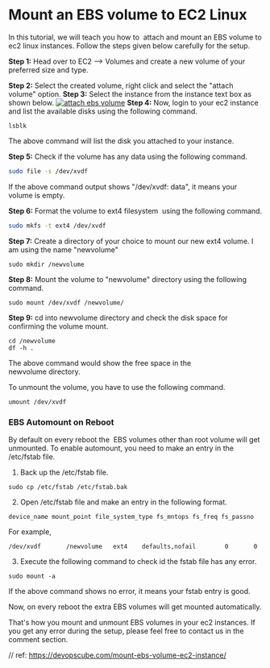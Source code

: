 # Mount an EBS volume to EC2 Linux

In this tutorial, we will teach you how to  attach and mount an EBS volume to ec2 linux instances. Follow the steps given below carefully for the setup.

**Step 1:** Head over to EC2 
–> Volumes and create a new volume of your preferred size and type.

**Step 2:** Select the created volume, right click and select the "attach volume" option. 
**Step 3:** Select the instance from the instance text box as shown below.
[![attach ebs volume](https://devopscube.com/wp-content/uploads/2016/08/ebs-volume.jpg)](https://devopscube.com/wp-content/uploads/2016/08/ebs-volume.jpg) 
**Step 4:** Now, login to your ec2 instance and list the available disks using the following command.
```
lsblk
```
The above command will list the disk you attached to your instance.

**Step 5:** Check if the volume has any data using the following command.
```bash
sudo file -s /dev/xvdf
```
If the above command output shows "/dev/xvdf: data", it means your volume is empty.

**Step 6:** Format the volume to ext4 filesystem  using the following command.
```bash
sudo mkfs -t ext4 /dev/xvdf
```

 **Step 7:** Create a directory of your choice to mount our new ext4 volume. I am using the name "newvolume"
```
sudo mkdir /newvolume
```

 **Step 8:** Mount the volume to "newvolume" directory using the following command.
 ```
sudo mount /dev/xvdf /newvolume/
```


**Step 9:** cd into newvolume directory and check the disk space for confirming the volume mount.
```
cd /newvolume 
df -h .
```

The above command would show the free space in the newvolume directory.

To unmount the volume, you have to use the following command.
```
umount /dev/xvdf
```
### EBS Automount on Reboot

By default on every reboot the  EBS volumes other than root volume will get unmounted. To enable automount, you need to make an entry in the /etc/fstab file.

1.  Back up the /etc/fstab file.
```
sudo cp /etc/fstab /etc/fstab.bak
```

2. Open /etc/fstab file and make an entry in the following format.
```
device_name mount_point file_system_type fs_mntops fs_freq fs_passno
```

For example,
```
/dev/xvdf       /newvolume   ext4    defaults,nofail        0       0
```

3. Execute the following command to check id the fstab file has any error.
```
sudo mount -a
```

If the above command shows no error, it means your fstab entry is good.

Now, on every reboot the extra EBS volumes will get mounted automatically.

That's how you mount and unmount EBS volumes in your ec2 instances. If you get any error during the setup, please feel free to contact us in the comment section.

// ref: https://devopscube.com/mount-ebs-volume-ec2-instance/